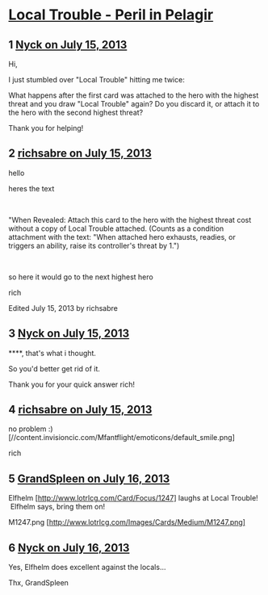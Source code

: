 # [Local Trouble - Peril in Pelagir](https://community.fantasyflightgames.com/topic/86394-local-trouble-peril-in-pelagir/)

## 1 [Nyck on July 15, 2013](https://community.fantasyflightgames.com/topic/86394-local-trouble-peril-in-pelagir/?do=findComment&comment=814665)

Hi,

I just stumbled over "Local Trouble" hitting me twice:

What happens after the first card was attached to the hero with the highest threat and you draw "Local Trouble" again? Do you discard it, or attach it to the hero with the second highest threat?

Thank you for helping!

## 2 [richsabre on July 15, 2013](https://community.fantasyflightgames.com/topic/86394-local-trouble-peril-in-pelagir/?do=findComment&comment=814667)

hello

heres the text

 

"When Revealed: Attach this card to the hero with the highest threat cost without a copy of Local Trouble attached. (Counts as a condition attachment with the text: "When attached hero exhausts, readies, or triggers an ability, raise its controller's threat by 1.")

 

so here it would go to the next highest hero

rich

Edited July 15, 2013 by richsabre

## 3 [Nyck on July 15, 2013](https://community.fantasyflightgames.com/topic/86394-local-trouble-peril-in-pelagir/?do=findComment&comment=814673)

****, that's what i thought.

So you'd better get rid of it.

Thank you for your quick answer rich!

## 4 [richsabre on July 15, 2013](https://community.fantasyflightgames.com/topic/86394-local-trouble-peril-in-pelagir/?do=findComment&comment=814696)

no problem :) [//content.invisioncic.com/Mfantflight/emoticons/default_smile.png]

rich

## 5 [GrandSpleen on July 16, 2013](https://community.fantasyflightgames.com/topic/86394-local-trouble-peril-in-pelagir/?do=findComment&comment=814855)

Elfhelm [http://www.lotrlcg.com/Card/Focus/1247] laughs at Local Trouble!  Elfhelm says, bring them on!

M1247.png [http://www.lotrlcg.com/Images/Cards/Medium/M1247.png]

## 6 [Nyck on July 16, 2013](https://community.fantasyflightgames.com/topic/86394-local-trouble-peril-in-pelagir/?do=findComment&comment=815112)

Yes, Elfhelm does excellent against the locals...

Thx, GrandSpleen

